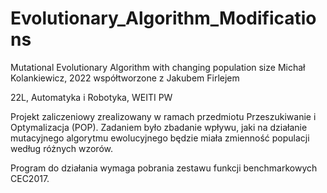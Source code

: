 # Evolutionary_Algorithm_Modifications
Mutational Evolutionary Algorithm with changing population size
Michał Kolankiewicz, 2022
współtworzone z Jakubem Firlejem

22L, Automatyka i Robotyka, WEITI PW

Projekt zaliczeniowy zrealizowany w ramach przedmiotu Przeszukiwanie i Optymalizacja (POP). 
Zadaniem było zbadanie wpływu, jaki na działanie mutacyjnego algorytmu ewolucyjnego będzie miała zmienność populacji według różnych wzorów.

Program do działania wymaga pobrania zestawu funkcji benchmarkowych CEC2017.
